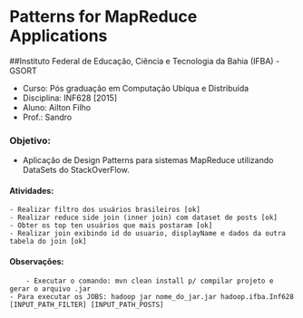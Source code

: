 # Patterns for MapReduce Applications

##Instituto Federal de Educação, Ciência e Tecnologia da Bahia (IFBA) - GSORT
 - Curso: Pós graduação em Computação Ubíqua e Distribuída
 - Disciplina: INF628 [2015] 
 - Aluno: Ailton Filho 
 - Prof.: Sandro
  
### Objetivo: 
 - Aplicação de Design Patterns para sistemas MapReduce utilizando DataSets do StackOverFlow.
 
#### Atividades:
	- Realizar filtro dos usuários brasileiros [ok]
	- Realizar reduce side join (inner join) com dataset de posts [ok]
	- Obter os top ten usuários que mais postaram [ok]
	- Realizar join exibindo id do usuario, displayName e dados da outra tabela do join [ok]
  
#### Observações: 
        - Executar o comando: mvn clean install p/ compilar projeto e gerar o arquivo .jar
  	- Para executar os JOBS: hadoop jar nome_do_jar.jar hadoop.ifba.Inf628 [INPUT_PATH_FILTER] [INPUT_PATH_POSTS]
 
